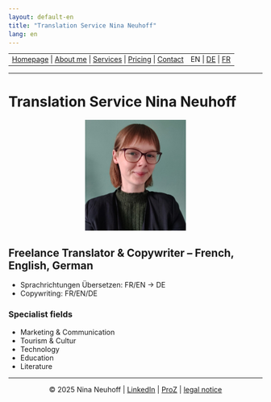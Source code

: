 ```yaml
---
layout: default-en
title: "Translation Service Nina Neuhoff"
lang: en
---
```


<table width="100%">
<tr>
<td align="left">
<a href="index.html">Homepage</a> |
<a href="about.html">About me</a> |
<a href="services.html">Services</a> |
<a href="pricing.html">Pricing</a> |
<a href="contact.html">Contact</a>
</td>
<td align="right">
EN | <a href="../de/index.html">DE</a> | <a href="../fr/index.html">FR</a>
</td>
</tr>
</table>
<hr>

# Translation Service Nina Neuhoff

<p align="center">
<img src="../assets/profil.jpg" width="200">
</p>

## Freelance Translator & Copywriter – French, English, German
- Sprachrichtungen Übersetzen: FR/EN → DE
- Copywriting: FR/EN/DE

### Specialist fields
- Marketing & Communication
- Tourism & Cultur
- Technology
- Education
- Literature


<!-- Footer -->
<hr>
<p align="center">
&copy; 2025 Nina Neuhoff | <a href="http://www.linkedin.com/in/nina-neuhoff-32b162283">LinkedIn</a> | <a href="https://www.proz.com/translator/4180778">ProZ</a> | <a href="impressum.html">legal notice</a>
</p>
